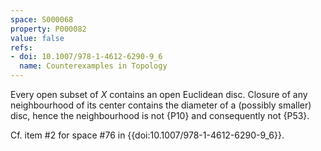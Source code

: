 ```yaml
---
space: S000068
property: P000082
value: false
refs:
- doi: 10.1007/978-1-4612-6290-9_6
  name: Counterexamples in Topology
---
```


Every open subset of $X$ contains an open Euclidean disc. Closure of any neighbourhood of its center
contains the diameter of a (possibly smaller) disc, hence the neighbourhood is not {P10} and consequently not {P53}.

Cf. item #2 for space #76 in {{doi:10.1007/978-1-4612-6290-9_6}}.
